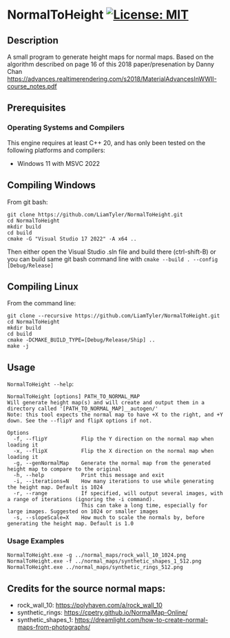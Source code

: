 # NormalToHeight [![License: MIT](https://img.shields.io/badge/License-MIT-blue.svg)](https://opensource.org/licenses/MIT)

## Description
A small program to generate height maps for normal maps. Based on the algorithm described on page 16 of this 2018 paper/presenation by Danny Chan https://advances.realtimerendering.com/s2018/MaterialAdvancesInWWII-course_notes.pdf

## Prerequisites
### Operating Systems and Compilers
This engine requires at least C++ 20, and has only been tested on the following platforms and compilers:
- Windows 11 with MSVC 2022

## Compiling Windows
From git bash:
```
git clone https://github.com/LiamTyler/NormalToHeight.git
cd NormalToHeight 
mkdir build
cd build
cmake -G "Visual Studio 17 2022" -A x64 ..
```
Then either open the Visual Studio .sln file and build there (ctrl-shift-B) or you can build same git bash command line with `cmake --build . --config [Debug/Release]`

## Compiling Linux
From the command line:
```
git clone --recursive https://github.com/LiamTyler/NormalToHeight.git
cd NormalToHeight 
mkdir build
cd build
cmake -DCMAKE_BUILD_TYPE=[Debug/Release/Ship] ..
make -j
```

## Usage

`NormalToHeight --help`:
```
NormalToHeight [options] PATH_TO_NORMAL_MAP
Will generate height map(s) and will create and output them in a directory called '[PATH_TO_NORMAL_MAP]__autogen/'
Note: this tool expects the normal map to have +X to the right, and +Y down. See the --flipY and flipX options if not.

Options
  -f, --flipY           Flip the Y direction on the normal map when loading it
  -x, --flipX           Flip the X direction on the normal map when loading it
  -g, --genNormalMap    Generate the normal map from the generated height map to compare to the original
  -h, --help            Print this message and exit
  -i, --iterations=N    How many iterations to use while generating the height map. Default is 1024
  -r, --range           If specified, will output several images, with a range of iterations (ignoring the -i command).
                        This can take a long time, especially for large images. Suggested on 1024 or smaller images
  -s, --slopeScale=X    How much to scale the normals by, before generating the height map. Default is 1.0
```

### Usage Examples

```
NormalToHeight.exe -g ../normal_maps/rock_wall_10_1024.png
NormalToHeight.exe -f ../normal_maps/synthetic_shapes_1_512.png
NormalToHeight.exe ../normal_maps/synthetic_rings_512.png
```

## Credits for the source normal maps:
- rock_wall_10: https://polyhaven.com/a/rock_wall_10
- synthetic_rings: https://cpetry.github.io/NormalMap-Online/
- synthetic_shapes_1: https://dreamlight.com/how-to-create-normal-maps-from-photographs/